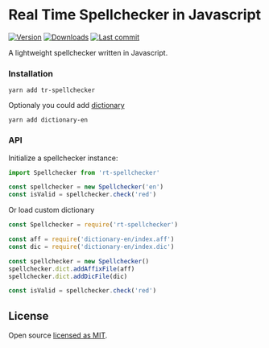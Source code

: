 # Real Time Spellchecker in Javascript

[![Version](https://img.shields.io/npm/v/rt-spellcheck.svg?style=flat-square)](https://www.npmjs.com/package/rt-spellcheck?activeTab=versions)
[![Downloads](https://img.shields.io/npm/dt/rt-spellcheck.svg?style=flat-square)](https://www.npmjs.com/package/rt-spellcheck)
[![Last commit](https://img.shields.io/github/last-commit/Pasalietis/rt-spellcheck.svg?style=flat-square)](https://github.com/Pasalietis/rt-spellcheck/graphs/commit-activity)

A lightweight spellchecker written in Javascript.

### Installation

```shell script
yarn add tr-spellchecker
```

Optionaly you could add [dictionary](https://github.com/wooorm/dictionaries)

```shell script
yarn add dictionary-en
```

### API

Initialize a spellchecker instance:

```ts
import Spellchecker from 'rt-spellchecker'

const spellchecker = new Spellchecker('en')
const isValid = spellchecker.check('red')
```

Or load custom dictionary

```ts
const Spellchecker = require('rt-spellchecker')

const aff = require('dictionary-en/index.aff')
const dic = require('dictionary-en/index.dic')

const spellchecker = new Spellchecker()
spellchecker.dict.addAffixFile(aff)
spellchecker.dict.addDicFile(dic)

const isValid = spellchecker.check('red')
```

## License

Open source [licensed as MIT](https://en.wikipedia.org/wiki/MIT_License).
